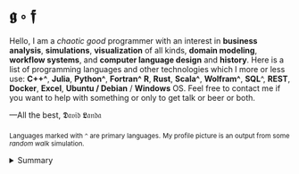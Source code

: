 # 𝖌 ∘ 𝖋

Hello, I am a _chaotic good_ programmer with an interest in __business analysis__, __simulations__, __visualization__ of all kinds, __domain modeling__, __workflow systems__, and __computer language design__ and __history__. Here is a list of programming languages and other technologies which I more or less use: __C++^__, __Julia__, __Python^__, __Fortran^__  __R__, __Rust__, __Scala^__, __Wolfram^__, __SQL__^, __REST__, __Docker__, __Excel__, __Ubuntu / Debian__ / __Windows__ OS. Feel free to contact me if you want to help with something or only to get talk or beer or both.

&mdash;All the best, 𝕯𝔞𝔳𝔦𝔡 𝕷𝔞𝔫𝔡𝔞

<sub>Languages marked with `^` are primary languages.</sub>
<sub>My profile picture is an output from some _random walk_ simulation.</sub>

<details>
<summary>Summary</summary>
<img src="http://www.madmusick.cz/obaly/darkthrone_under-a-funeral-moon-big.jpg" width="100%" />
<blockquote>
    Code tells you how; Comments tell you why.</br>
    &mdash;Jeff Atwood (aka Coding Horror)
</blockquote>
</details>
